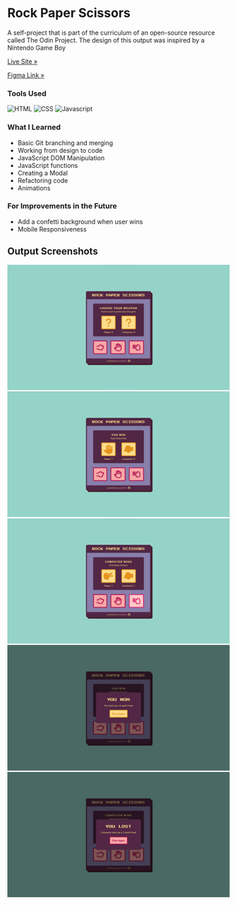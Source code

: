 # Rock Paper Scissors
A self-project that is part of the curriculum of an open-source resource called The Odin Project. The design of this output was inspired by a Nintendo Game Boy

[Live Site »](https://seachellea.github.io/rock-paper-scissors/)

[Figma Link »](https://www.figma.com/file/KsFLJXJcJss9SqmOwMSIPu/Rock-Paper-Scissors?type=design&node-id=0%3A1&mode=design&t=LYfr4Db2dhcrWwdL-1)

### Tools Used
<picture>
  <img src="https://github.com/seachellea/faq-accordion/assets/143592080/7b37dbbb-41ef-447e-8b47-ec742b42296d" width="40" height="40" alt="HTML"/>
</picture>
<picture>
  <img src="https://github.com/seachellea/faq-accordion/assets/143592080/ef60cf78-5194-4601-98d3-5db5ff6dcaaa" width="40" height="40" alt="CSS"/>
</picture>
<picture>
  <img src="https://github.com/seachellea/faq-accordion/assets/143592080/c8ace2e3-69e6-461f-b1f3-ae58dfd910ac" width="40" height="40" alt="Javascript"/>
</picture>

### What I Learned
- Basic Git branching and merging
- Working from design to code
- JavaScript DOM Manipulation
- JavaScript functions
- Creating a Modal
- Refactoring code
- Animations

### For Improvements in the Future
- Add a confetti background when user wins
- Mobile Responsiveness

## Output Screenshots
![Landing Page](img/Screenshot%202023-11-12%20144150.png)
![Displaying Choices](img/Screenshot%202023-11-12%20144159.png)
![Hover states](img/Screenshot%202023-11-12%20144247.png)
![You Won - Modal](img/Screenshot%202023-11-12%20144212.png)
![Computer won - Modal](img/Screenshot%202023-11-12%20144302.png)
